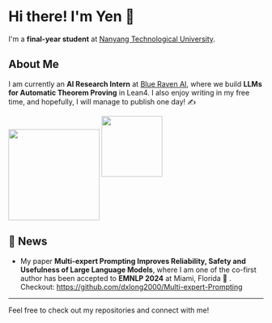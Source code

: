 # Hi there! I'm Yen 👋

I'm a **final-year student** at [Nanyang Technological University](https://www.ntu.edu.sg/).

## About Me
I am currently an **AI Research Intern** at [Blue Raven AI](https://blueravenai.com/), where we build **LLMs for Automatic Theorem Proving** in Lean4. I also enjoy writing in my free time, and hopefully, I will manage to publish one day! ✍️

<p align="left">
    <img align="center" src="https://github-readme-stats-eight-theta.vercel.app/api?username=duongngocyen&show_icons=true&hide_border=true&include_all_commits=true&count_private=true&bg_color=00000000&theme=tokyonight" height="180px"/>
    <img height="120px" src="https://github-readme-stats.vercel.app/api/top-langs/?username=duongngocyen&hide=html&hide_title=true&hide_border=true&layout=compact&langs_count=8&theme=tokyonight&bg_color=00000000" />
</p>

## 📰 News
- My paper **Multi-expert Prompting Improves Reliability, Safety and Usefulness of Large Language Models**, where I am one of the co-first author has been accepted to **EMNLP 2024** at Miami, Florida 🎉 . Checkout: https://github.com/dxlong2000/Multi-expert-Prompting

---

Feel free to check out my repositories and connect with me!
